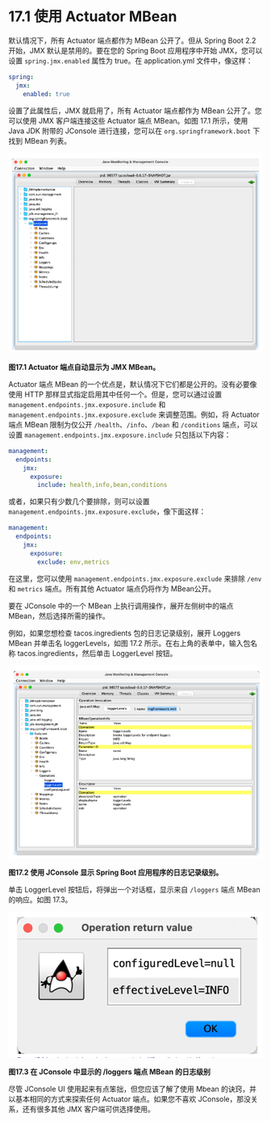 # 17.1 使用 Actuator MBean

默认情况下，所有 Actuator 端点都作为 MBean 公开了。但从 Spring Boot 2.2 开始，JMX 默认是禁用的。要在您的 Spring Boot 应用程序中开始 JMX，您可以设置 `spring.jmx.enabled` 属性为 true。在 application.yml 文件中，像这样：

```yaml
spring:
  jmx:
    enabled: true
```

设置了此属性后，JMX 就启用了，所有 Actuator 端点都作为 MBean 公开了。您可以使用 JMX 客户端连接这些 Actuator 端点 MBean。如图 17.1 所示，使用 Java JDK 附带的 JConsole 进行连接，您可以在 `org.springframework.boot` 下找到 MBean 列表。

![](../assets/17.1.png)

**图17.1 Actuator 端点自动显示为 JMX MBean。**

Actuator 端点 MBean 的一个优点是，默认情况下它们都是公开的。没有必要像使用 HTTP 那样显式指定启用其中任何一个。但是，您可以通过设置 `management.endpoints.jmx.exposure.include` 和 `management.endpoints.jmx.exposure.exclude` 来调整范围。例如，将 Actuator端点 MBean 限制为仅公开 `/health`、`/info`、`/bean` 和 `/conditions` 端点，可以设置 `management.endpoints.jmx.exposure.include` 只包括以下内容：

```yaml
management:
  endpoints:
    jmx:
      exposure:
        include: health,info,bean,conditions
```

或者，如果只有少数几个要排除，则可以设置 `management.endpoints.jmx.exposure.exclude`，像下面这样：

```yaml
management:
  endpoints:
    jmx:
      exposure:
        exclude: env,metrics
```

在这里，您可以使用 `management.endpoints.jmx.exposure.exclude` 来排除 `/env` 和 `metrics` 端点。所有其他 Actuator 端点仍将作为 MBean公开。

要在 JConsole 中的一个 MBean 上执行调用操作，展开左侧树中的端点 MBean，然后选择所需的操作。

例如，如果您想检查 tacos.ingredients 包的日志记录级别，展开 Loggers MBean 并单击名 loggerLevels，如图 17.2 所示。在右上角的表单中，输入包名称 tacos.ingredients，然后单击 LoggerLevel 按钮。

![](../assets/17.2.png)

**图17.2 使用 JConsole 显示 Spring Boot 应用程序的日志记录级别。**

单击 LoggerLevel 按钮后，将弹出一个对话框，显示来自 `/loggers` 端点 MBean 的响应。如图 17.3。

![](../assets/17.3.png)

**图17.3 在 JConsole 中显示的 /loggers 端点 MBean 的日志级别**

尽管 JConsole UI 使用起来有点笨拙，但您应该了解了使用 Mbean 的诀窍，并以基本相同的方式来探索任何 Actuator 端点。如果您不喜欢 JConsole，那没关系，还有很多其他 JMX 客户端可供选择使用。

